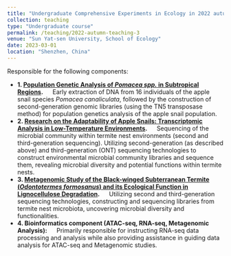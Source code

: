 ```yaml
---
title: "Undergraduate Comprehensive Experiments in Ecology in 2022 autumn semester"
collection: teaching
type: "Undergraduate course"
permalink: /teaching/2022-autumn-teaching-3
venue: "Sun Yat-sen University, School of Ecology"
date: 2023-03-01
location: "Shenzhen, China"
---
```


Responsible for the following components:
* **1. [Population Genetic Analysis of _Pomacea spp._ in Subtropical Regions](https://ziweiwuzw.github.io/Personal-Homepage/files/1.Population_Genetic.pdf).**
 &emsp; Early extraction of DNA from 16 individuals of the apple snail species _Pomacea canaliculata_, followed by the construction of second-generation genomic libraries (using the TN5 transposase method) for population genetics analysis of the apple snail population.
* **2. [Research on the Adaptability of Apple Snails: Transcriptomic Analysis in Low-Temperature Environments](https://ziweiwuzw.github.io/Personal-Homepage/files/2.Transcriptomic_Analysis.pdf).**
 &emsp; Sequencing of the microbial community within termite nest environments (second and third-generation sequencing). Utilizing second-generation (as described above) and third-generation (ONT) sequencing technologies to construct environmental microbial community libraries and sequence them, revealing microbial diversity and potential functions within termite nests.
* **3. [Metagenomic Study of the Black-winged Subterranean Termite (_Odontotermes formosanus_) and its Ecological Function in Lignocellulose Degradation](https://ziweiwuzw.github.io/Personal-Homepage/files/3.Metagenomic_Study.pdf).**
 &emsp; Utilizing second and third-generation sequencing technologies, constructing and sequencing libraries from termite nest microbiota, uncovering microbial diversity and functionalities.
* **4. Bioinformatics component (ATAC-seq, RNA-seq, Metagenomic Analysis):**
 &emsp; Primarily responsible for instructing RNA-seq data processing and analysis while also providing assistance in guiding data analysis for ATAC-seq and Metagenomic studies.
